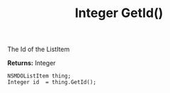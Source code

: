 ﻿---
uid: crmscript_ref_NSMDOListItem_GetId
title: Integer GetId()
intellisense: NSMDOListItem.GetId
keywords: NSMDOListItem, GetId
so.topic: reference
---

The Id of the ListItem

**Returns:** Integer


```crmscript
NSMDOListItem thing;
Integer id  = thing.GetId();
```


